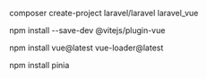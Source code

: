 
<!-- laravel project create -->
composer create-project laravel/laravel laravel_vue

<!-- vitejs/plugin install -->
npm install --save-dev @vitejs/plugin-vue

<!-- vue install in laravel -->
npm install vue@latest vue-loader@latest

<!-- multipe createstoroe pinia -->
npm install pinia